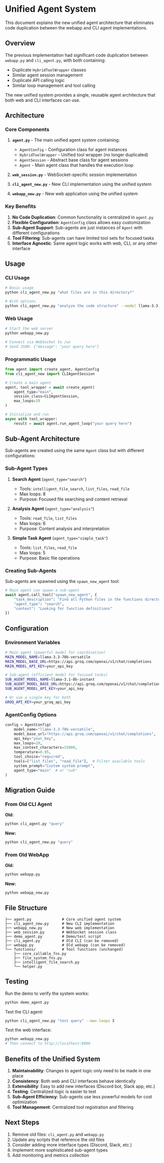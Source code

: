 # Unified Agent System

This document explains the new unified agent architecture that eliminates code duplication between the webapp and CLI agent implementations.

## Overview

The previous implementation had significant code duplication between `webapp.py` and `cli_agent.py`, with both containing:
- Duplicate `HybridToolWrapper` classes
- Similar agent session management
- Duplicate API calling logic
- Similar loop management and tool calling

The new unified system provides a single, reusable agent architecture that both web and CLI interfaces can use.

## Architecture

### Core Components

1. **`agent.py`** - The main unified agent system containing:
   - `AgentConfig` - Configuration class for agent instances
   - `HybridToolWrapper` - Unified tool wrapper (no longer duplicated)
   - `AgentSession` - Abstract base class for agent sessions
   - `Agent` - Main agent class that handles the execution loop

2. **`web_session.py`** - WebSocket-specific session implementation
3. **`cli_agent_new.py`** - New CLI implementation using the unified system
4. **`webapp_new.py`** - New web application using the unified system

### Key Benefits

1. **No Code Duplication**: Common functionality is centralized in `agent.py`
2. **Flexible Configuration**: `AgentConfig` class allows easy customization
3. **Sub-Agent Support**: Sub-agents are just instances of `Agent` with different configurations
4. **Tool Filtering**: Sub-agents can have limited tool sets for focused tasks
5. **Interface Agnostic**: Same agent logic works with web, CLI, or any other interface

## Usage

### CLI Usage

```bash
# Basic usage
python cli_agent_new.py "what files are in this directory?"

# With options
python cli_agent_new.py "analyze the code structure" --model llama-3.3-70b-versatile --max-loops 10 --verbose
```

### Web Usage

```bash
# Start the web server
python webapp_new.py

# Connect via WebSocket to /ws
# Send JSON: {"message": "your query here"}
```

### Programmatic Usage

```python
from agent import create_agent, AgentConfig
from cli_agent_new import CLIAgentSession

# Create a main agent
agent, tool_wrapper = await create_agent(
    agent_type="main",
    session_class=CLIAgentSession,
    max_loops=20
)

# Initialize and run
async with tool_wrapper:
    result = await agent.run_agent_loop("your query here")
```

## Sub-Agent Architecture

Sub-agents are created using the same `Agent` class but with different configurations:

### Sub-Agent Types

1. **Search Agent** (`agent_type="search"`)
   - Tools: `intelligent_file_search`, `list_files`, `read_file`
   - Max loops: 8
   - Purpose: Focused file searching and content retrieval

2. **Analysis Agent** (`agent_type="analysis"`)
   - Tools: `read_file`, `list_files`
   - Max loops: 6
   - Purpose: Content analysis and interpretation

3. **Simple Task Agent** (`agent_type="simple_task"`)
   - Tools: `list_files`, `read_file`
   - Max loops: 5
   - Purpose: Basic file operations

### Creating Sub-Agents

Sub-agents are spawned using the `spawn_new_agent` tool:

```python
# Main agent can spawn a sub-agent
await agent.call_tool("spawn_new_agent", {
    "task_description": "Find all Python files in the functions directory",
    "agent_type": "search",
    "context": "Looking for function definitions"
})
```

## Configuration

### Environment Variables

```bash
# Main agent (powerful model for coordination)
MAIN_MODEL_NAME=llama-3.3-70b-versatile
MAIN_MODEL_BASE_URL=https://api.groq.com/openai/v1/chat/completions
MAIN_MODEL_API_KEY=your_api_key

# Sub-agent (efficient model for focused tasks)
SUB_AGENT_MODEL_NAME=llama-3.1-8b-instant
SUB_AGENT_MODEL_BASE_URL=https://api.groq.com/openai/v1/chat/completions
SUB_AGENT_MODEL_API_KEY=your_api_key

# Or use a single key for both
GROQ_API_KEY=your_groq_api_key
```

### AgentConfig Options

```python
config = AgentConfig(
    model_name="llama-3.3-70b-versatile",
    model_base_url="https://api.groq.com/openai/v1/chat/completions",
    api_key="your_key",
    max_loops=20,
    max_context_characters=15000,
    temperature=0.05,
    tool_choice="required",
    tools=["list_files", "read_file"],  # Filter available tools
    system_prompt="Custom system prompt",
    agent_type="main"  # or "sub"
)
```

## Migration Guide

### From Old CLI Agent

**Old:**
```bash
python cli_agent.py "query"
```

**New:**
```bash
python cli_agent_new.py "query"
```

### From Old WebApp

**Old:**
```bash
python webapp.py
```

**New:**
```bash
python webapp_new.py
```

## File Structure

```
├── agent.py              # Core unified agent system
├── cli_agent_new.py      # New CLI implementation
├── webapp_new.py         # New web implementation
├── web_session.py        # WebSocket session class
├── demo_agent.py         # Demo/test script
├── cli_agent.py          # Old CLI (can be removed)
├── webapp.py             # Old webapp (can be removed)
└── functions/            # Tool functions (unchanged)
    ├── core_callable_fns.py
    ├── file_system_fns.py
    ├── intelligent_file_search.py
    └── helper.py
```

## Testing

Run the demo to verify the system works:

```bash
python demo_agent.py
```

Test the CLI agent:

```bash
python cli_agent_new.py "test query" --max-loops 3
```

Test the web interface:

```bash
python webapp_new.py
# Then connect to http://localhost:8000
```

## Benefits of the Unified System

1. **Maintainability**: Changes to agent logic only need to be made in one place
2. **Consistency**: Both web and CLI interfaces behave identically
3. **Extensibility**: Easy to add new interfaces (Discord bot, Slack app, etc.)
4. **Testing**: Centralized logic is easier to test
5. **Sub-Agent Efficiency**: Sub-agents use less powerful models for cost optimization
6. **Tool Management**: Centralized tool registration and filtering

## Next Steps

1. Remove old files: `cli_agent.py` and `webapp.py`
2. Update any scripts that reference the old files
3. Consider adding more interface types (Discord, Slack, etc.)
4. Implement more sophisticated sub-agent types
5. Add monitoring and metrics collection
